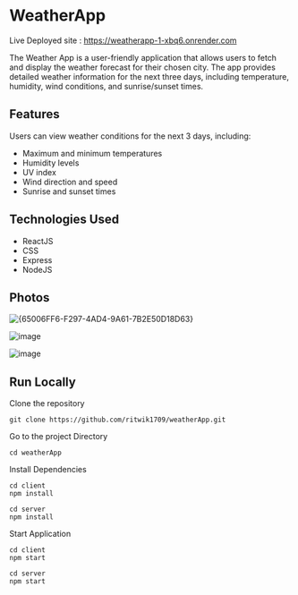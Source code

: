 
# WeatherApp
Live Deployed site : https://weatherapp-1-xbq6.onrender.com

The Weather App is a user-friendly application that allows users to fetch and display the weather forecast for their chosen city. 
The app provides detailed weather information for the next three days, including temperature, humidity, wind conditions, and sunrise/sunset times.

## Features

Users can view weather conditions for the next 3 days, including:
- Maximum and minimum temperatures
- Humidity levels
- UV index
- Wind direction and speed
- Sunrise and sunset times

## Technologies Used
- ReactJS
- CSS
- Express
- NodeJS

 ## Photos
![{65006FF6-F297-4AD4-9A61-7B2E50D18D63}](https://github.com/user-attachments/assets/a3aaed44-6cb3-4780-b110-cf2816d3e74f)

![image](https://github.com/user-attachments/assets/4383930e-7269-4e7e-8d22-c7da195d7163)

![image](https://github.com/user-attachments/assets/d79425fb-1ecd-4a16-af38-05b77247bf15)

 
## Run Locally
Clone the repository
```
git clone https://github.com/ritwik1709/weatherApp.git
```
Go to the project Directory
```
cd weatherApp
```
Install Dependencies
```
cd client
npm install
```
```
cd server
npm install
```

Start Application
```
cd client
npm start
```
```
cd server
npm start
```

